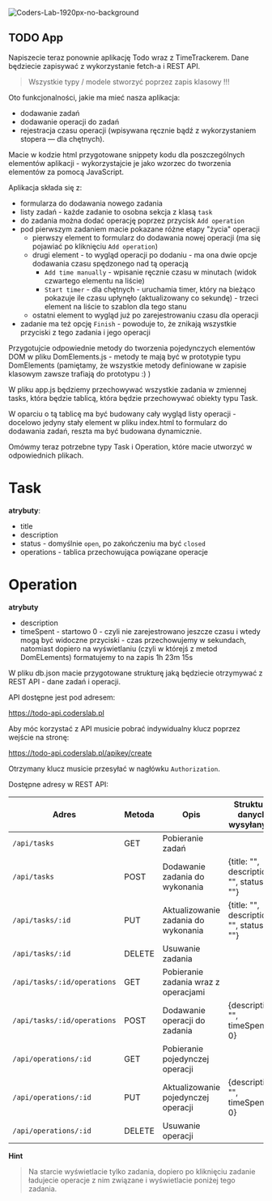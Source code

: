 ![Coders-Lab-1920px-no-background](https://user-images.githubusercontent.com/152855/73064373-5ed69780-3ea1-11ea-8a71-3d370a5e7dd8.png)


## TODO App

Napiszecie teraz ponownie aplikację Todo wraz z TimeTrackerem.
Dane będziecie zapisywać z wykorzystanie fetch-a i REST API.


> Wszystkie typy / modele stworzyć poprzez zapis klasowy !!!



Oto funkcjonalności, jakie ma mieć nasza aplikacja:
- dodawanie zadań
- dodawanie operacji do zadań
- rejestracja czasu operacji (wpisywana ręcznie bądź z wykorzystaniem stopera — dla chętnych).


Macie w kodzie html przygotowane snippety kodu dla poszczególnych elementów aplikacji - wykorzystajcie je jako wzorzec do tworzenia elementów za pomocą JavaScript.

Aplikacja składa się z:
- formularza do dodawania nowego zadania
- listy zadań - każde zadanie to osobna sekcja z klasą `task`
- do zadania można dodać operację poprzez przycisk `Add operation`
- pod pierwszym zadaniem macie pokazane różne etapy "życia" operacji
    - pierwszy element to formularz do dodawania nowej operacji (ma się pojawiać po kliknięciu `Add operation`)
    - drugi element - to wygląd operacji po dodaniu - ma ona dwie opcje dodawania czasu spędzonego nad tą operacją
        - `Add time manually` - wpisanie ręcznie czasu w minutach (widok czwartego elementu na liście)
        - `Start timer` - dla chętnych - uruchamia timer, który na bieżąco pokazuje ile czasu upłynęło (aktualizowany co sekundę) - trzeci element na liście to szablon dla tego stanu
    - ostatni element to wygląd już po zarejestrowaniu czasu dla operacji
- zadanie ma też opcję `Finish` - powoduje to, że znikają wszystkie przyciski z tego zadania i jego operacji


Przygotujcie odpowiednie metody do tworzenia pojedynczych elementów DOM w pliku DomElements.js - metody te mają być w prototypie typu DomElements (pamiętamy, że wszystkie metody definiowane w zapisie klasowym zawsze trafiają do prototypu :) )

W pliku app.js będziemy przechowywać wszystkie zadania w zmiennej tasks, która będzie tablicą, która będzie przechowywać obiekty typu Task.

W oparciu o tą tablicę ma być budowany cały wygląd listy operacji - docelowo jedyny stały element w pliku index.html to formularz do dodawania zadań, reszta ma być budowana dynamicznie.

Omówmy teraz potrzebne typy Task i Operation, które macie utworzyć w odpowiednich plikach.

# Task
**atrybuty**:
- title
- description
- status - domyślnie `open`, po zakończeniu ma być `closed`
- operations - tablica przechowująca powiązane operacje

# Operation
**atrybuty**
- description
- timeSpent - startowo 0 - czyli nie zarejestrowano jeszcze czasu i wtedy mogą być widoczne przyciski - czas przechowujemy w sekundach, natomiast dopiero na wyświetlaniu (czyli w którejś z metod DomELements) formatujemy to na zapis 1h 23m 15s


W pliku db.json macie przygotowane strukturę jaką będziecie otrzymywać z REST API - dane zadań i operacji.

API dostępne jest pod adresem: 

https://todo-api.coderslab.pl

Aby móc korzystać z API musicie pobrać indywidualny klucz poprzez wejście na stronę:

https://todo-api.coderslab.pl/apikey/create

Otrzymany klucz musicie przesyłać w nagłówku `Authorization`.

Dostępne adresy w REST API:

|      Adres     |      Metoda     |      Opis      | Struktura danych wysyłanych |
|----------------|-----------------|----------------|----------------------------|
| `/api/tasks`   |    GET          | Pobieranie zadań  |  |
| `/api/tasks`   |    POST         | Dodawanie zadania do wykonania |  {title: "", description: "", status: ""} |
| `/api/tasks/:id`   |    PUT         | Aktualizowanie zadania do wykonania |  {title: "", description: "", status: ""} |
| `/api/tasks/:id`   |    DELETE         | Usuwanie zadania |   |
| `/api/tasks/:id/operations`   |    GET          | Pobieranie zadania wraz z operacjami |  |
| `/api/tasks/:id/operations`   |    POST          | Dodawanie operacji do zadania |  {description: "", timeSpent: 0}  |
| `/api/operations/:id`   |    GET          | Pobieranie pojedynczej operacji |  |
| `/api/operations/:id`   |    PUT          | Aktualizowanie pojedynczej operacji |  {description: "", timeSpent: 0} |
| `/api/operations/:id`   |    DELETE          | Usuwanie operacji |  |




**Hint**
> Na starcie wyświetlacie tylko zadania, 
> dopiero po kliknięciu zadanie ładujecie operacje z nim związane i wyświetlacie poniżej tego zadania.
